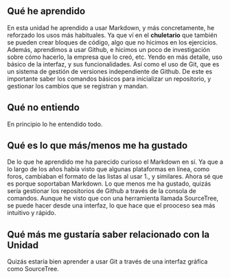 ## **Qué he aprendido**
En esta unidad he aprendido a usar Markdown, y más concretamente, he reforzado los usos más habituales. Ya que ví en el __chuletario__ que también se pueden crear bloques de código, algo que no hicimos en los ejercicios. Además, aprendimos a usar Github, e hicimos un poco de investigación sobre cómo hacerlo, la empresa que lo creó, etc. Yendo en más detalle, uso básico de la interfaz, y sus funcionalidades. Así como el uso de Git, que es un sistema de gestión de versiones independiente de Github. De este es importante saber los comandos básicos para inicializar un repositorio, y gestionar los cambios que se registran y mandan.

## **Qué no entiendo**
En principio lo he entendido todo.

## **Qué es lo que más/menos me ha gustado**
De lo que he aprendido me ha parecido curioso el Markdown en sí. Ya que a lo largo de los años había visto que algunas plataformas en línea, como foros, cambiaban el formato de las listas al usar 1., y similares. Ahora sé que es porque soportaban Markdown.
Lo que menos me ha gustado, quizás sería gestionar los repositorios de Github a través de la consola de comandos. Aunque he visto que con una herramienta llamada SourceTree, se puede hacer desde una interfaz, lo que hace que el prooceso sea más intuitivo y rápido.

## **Qué más me gustaría saber relacionado con la Unidad**
Quizás estaría bien aprender a usar Git a través de una interfaz gráfica como SourceTree. 
